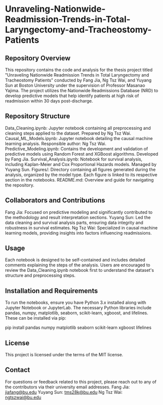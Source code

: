 # Unraveling-Nationwide-Readmission-Trends-in-Total-Laryngectomy-and-Tracheostomy-Patients
## Repository Overview
This repository contains the code and analysis for the thesis project titled "Unraveling Nationwide Readmission Trends in Total Laryngectomy and Tracheostomy Patients" conducted by Fang Jia, Ng Tsz Wai, and Yuyang Sun at Boston University under the supervision of Professor Masanao Yajima. The project utilizes the Nationwide Readmissions Database (NRD) to develop predictive models that help identify patients at high risk of readmission within 30 days post-discharge.

## Repository Structure
Data_Cleaning.ipynb: Jupyter notebook containing all preprocessing and cleaning steps applied to the dataset. Prepared by Ng Tsz Wai.
Causal_ML_Models.ipynb: Jupyter notebook detailing the causal machine learning analysis. Responsible author: Ng Tsz Wai.
Predictive_Modeling.ipynb: Contains the development and validation of predictive models using Random Forest and XGBoost algorithms. Developed by Fang Jia.
Survival_Analysis.ipynb: Notebook for survival analysis, including Kaplan-Meier and Cox Proportional Hazards models. Managed by Yuyang Sun.
Figures/: Directory containing all figures generated during the analysis, organized by the model type. Each figure is linked to its respective section in the notebooks.
README.md: Overview and guide for navigating the repository.

## Collaborators and Contributions
Fang Jia: Focused on predictive modeling and significantly contributed to the methodology and result interpretation sections.
Yuyang Sun: Led the data cleaning and survival analysis parts, ensuring data integrity and robustness in survival estimates.
Ng Tsz Wai: Specialized in causal machine learning models, providing insights into factors influencing readmissions.

## Usage
Each notebook is designed to be self-contained and includes detailed comments explaining the steps of the analysis. Users are encouraged to review the Data_Cleaning.ipynb notebook first to understand the dataset's structure and preprocessing steps.

## Installation and Requirements
To run the notebooks, ensure you have Python 3.x installed along with Jupyter Notebook or JupyterLab. The necessary Python libraries include pandas, numpy, matplotlib, seaborn, scikit-learn, xgboost, and lifelines. These can be installed via pip:

pip install pandas numpy matplotlib seaborn scikit-learn xgboost lifelines

## License
This project is licensed under the terms of the MIT license.

## Contact
For questions or feedback related to this project, please reach out to any of the contributors via their university email addresses.
Fang Jia: jiafang@bu.edu
Yuyang Sun: tms28k@bu.edu
Ng Tsz Wai: ngtszwai@bu.edu
